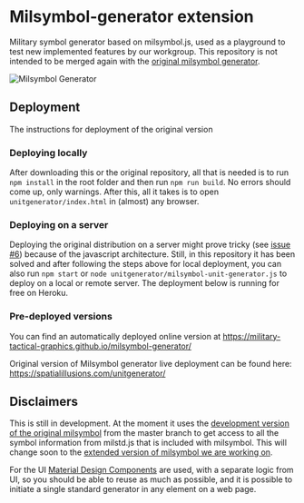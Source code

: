 # Milsymbol-generator extension
Military symbol generator based on milsymbol.js, used as a playground to test new implemented features by our workgroup. This repository is not intended to be merged again with the [original milsymbol generator](https://github.com/spatialillusions/milsymbol-generator).

![Milsymbol Generator](https://raw.githubusercontent.com/spatialillusions/milsymbol-generator/master/milsymbol-generator.png?raw=true)

## Deployment
The instructions for deployment of the original version

### Deploying locally
After downloading this or the original repository, all that is needed is to run `npm install` in the root folder and then run `npm run build`. No errors should come up, only warnings. After this, all it takes is to open `unitgenerator/index.html` in (almost) any browser.

### Deploying on a server
Deploying the original distribution on a server might prove tricky (see [issue #6](https://github.com/Military-Tactical-Graphics/milsymbol-generator/issues/6)) because of the javascript architecture. Still, in this repository it has been solved and after following the steps above for local deployment, you can also run `npm start` or `node unitgenerator/milsymbol-unit-generator.js` to deploy on a local or remote server. The deployment below is running for free on Heroku.

### Pre-deployed versions

You can find an automatically deployed online version at https://military-tactical-graphics.github.io/milsymbol-generator/

Original version of Milsymbol generator live deployment can be found here: https://spatialillusions.com/unitgenerator/

## Disclaimers
This is still in development. At the moment it uses the [development version of the original milsymbol](https://github.com/spatialillusions/milsymbol) from the master branch to get access to all the symbol information from milstd.js that is included with milsymbol. This will change soon to the [extended version of milsymbol we are working on](https://github.com/Military-Tactical-Graphics/milsymbol). 

For the UI [Material Design Components](https://github.com/material-components/material-components-web/) are used, with a separate logic from UI, so you should be able to reuse as much as possible, and it is possible to initiate a single standard generator in any element on a web page.
